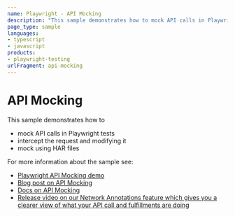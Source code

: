 ```yaml
---
name: Playwright - API Mocking
description: "This sample demonstrates how to mock API calls in Playwright tests"
page_type: sample
languages:
- typescript
- javascript
products:
- playwright-testing
urlFragment: api-mocking
---
```


# API Mocking

This sample demonstrates how to 
- mock API calls in Playwright tests
- intercept the request and modifying it
- mock using HAR files

For more information about the sample see:

- [Playwright API Mocking demo](https://demo.playwright.dev/api-mocking)
- [Blog post on API Mocking](https://dev.to/playwright/api-mocking-for-your-playwright-tests-47ah)
- [Docs on API Mocking](https://playwright.dev/docs/mock)
- [Release video on our Network Annotations feature which gives you a clearer view of what your API call and fulfillments are doing](https://youtu.be/pJiirfyJwcA)
